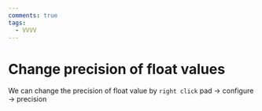 ```yaml
---
comments: true
tags:
  - VVVV
---
```



# Change precision of float values
We can change the precision of float value by `right click` pad -> configure -> precision